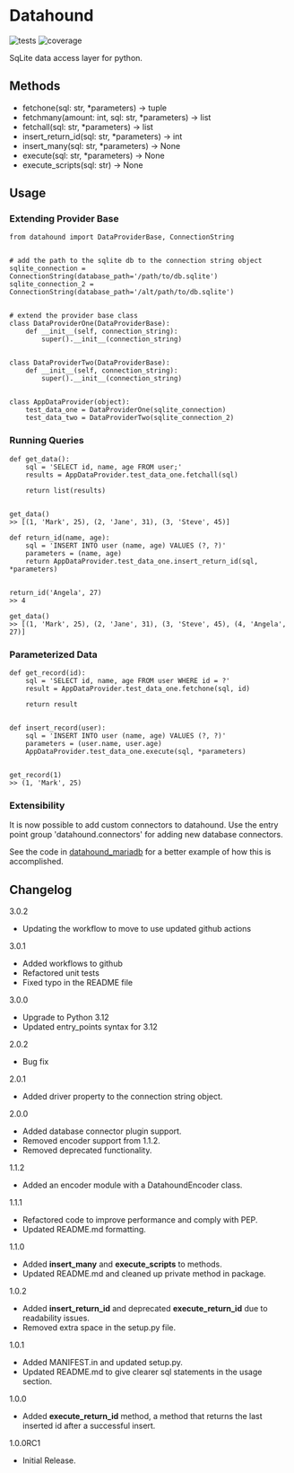 # Datahound

![tests](https://github.com/Techi-Freki/datahound/actions/workflows/unit-tests.yaml/badge.svg?event=push)
![coverage](https://img.shields.io/endpoint?url=https://gist.githubusercontent.com/techi-freki/cb46c7a4cb976b6c148c3c984c7f26d6/raw/coverage.json)

SqLite data access layer for python.

## Methods

* fetchone(sql: str, *parameters) -> tuple
* fetchmany(amount: int, sql: str, *parameters) -> list
* fetchall(sql: str, *parameters) -> list
* insert_return_id(sql: str, *parameters) -> int
* insert_many(sql: str, *parameters) -> None
* execute(sql: str, *parameters) -> None
* execute_scripts(sql: str) -> None

## Usage

### Extending Provider Base

    from datahound import DataProviderBase, ConnectionString


    # add the path to the sqlite db to the connection string object
    sqlite_connection = ConnectionString(database_path='/path/to/db.sqlite')
    sqlite_connection_2 = ConnectionString(database_path='/alt/path/to/db.sqlite')


    # extend the provider base class
    class DataProviderOne(DataProviderBase):
        def __init__(self, connection_string):
            super().__init__(connection_string)


    class DataProviderTwo(DataProviderBase):
        def __init__(self, connection_string):
            super().__init__(connection_string)


    class AppDataProvider(object):
        test_data_one = DataProviderOne(sqlite_connection)
        test_data_two = DataProviderTwo(sqlite_connection_2)

### Running Queries

    def get_data():
        sql = 'SELECT id, name, age FROM user;'
        results = AppDataProvider.test_data_one.fetchall(sql)

        return list(results)


    get_data()
    >> [(1, 'Mark', 25), (2, 'Jane', 31), (3, 'Steve', 45)]

    def return_id(name, age):
        sql = 'INSERT INTO user (name, age) VALUES (?, ?)'
        parameters = (name, age)
        return AppDataProvider.test_data_one.insert_return_id(sql, *parameters)


    return_id('Angela', 27)
    >> 4

    get_data()
    >> [(1, 'Mark', 25), (2, 'Jane', 31), (3, 'Steve', 45), (4, 'Angela', 27)]


### Parameterized Data

    def get_record(id):
        sql = 'SELECT id, name, age FROM user WHERE id = ?'
        result = AppDataProvider.test_data_one.fetchone(sql, id)

        return result


    def insert_record(user):
        sql = 'INSERT INTO user (name, age) VALUES (?, ?)'
        parameters = (user.name, user.age)
        AppDataProvider.test_data_one.execute(sql, *parameters)


    get_record(1)
    >> (1, 'Mark', 25)

### Extensibility

It is now possible to add custom connectors to datahound. Use the entry point group 'datahound.connectors' for adding new database connectors.

See the code in [datahound_mariadb](https://github.com/Techi-Freki/datahound_mariadb) for a better example of how this is accomplished.

## Changelog

3.0.2
* Updating the workflow to move to use updated github actions

3.0.1
* Added workflows to github
* Refactored unit tests
* Fixed typo in the README file

3.0.0
* Upgrade to Python 3.12
* Updated entry_points syntax for 3.12

2.0.2
* Bug fix

2.0.1
* Added driver property to the connection string object.

2.0.0
* Added database connector plugin support.
* Removed encoder support from 1.1.2.
* Removed deprecated functionality.

1.1.2
* Added an encoder module with a DatahoundEncoder class.

1.1.1

* Refactored code to improve performance and comply with PEP.
* Updated README.md formatting.

1.1.0

* Added **insert_many** and **execute_scripts** to methods.
* Updated README.md and cleaned up private method in package.

1.0.2

* Added **insert_return_id** and deprecated **execute_return_id** due to readability issues.
* Removed extra space in the setup.py file.

1.0.1

* Added MANIFEST.in and updated setup.py.
* Updated README.md to give clearer sql statements in the usage section.

1.0.0

* Added **execute_return_id** method, a method that returns the last inserted id after a successful insert.

1.0.0RC1

* Initial Release.
